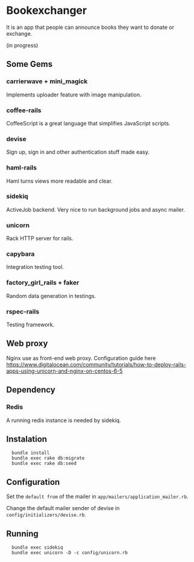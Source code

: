 # Bookexchanger

It is an app that people can announce books they want to donate or exchange.

(in progress)

## Some Gems 

### carrierwave + mini_magick

Implements uploader feature with image manipulation.

### coffee-rails

CoffeeScript is a great language that simplifies JavaScript scripts.

### devise

Sign up, sign in and other authentication stuff made easy.

### haml-rails

Haml turns views more readable and clear.

### sidekiq

ActiveJob backend. Very nice to run background jobs and async mailer.

### unicorn

Rack HTTP server for rails.

### capybara

Integration testing tool.

### factory_girl_rails + faker

Random data generation in testings.

### rspec-rails

Testing framework.

## Web proxy

Nginx use as front-end web proxy. Configuration guide here https://www.digitalocean.com/community/tutorials/how-to-deploy-rails-apps-using-unicorn-and-nginx-on-centos-6-5

## Dependency

### Redis

A running redis instance is needed by sidekiq.

## Instalation

      bundle install
      bundle exec rake db:migrate
      bundle exec rake db:seed

## Configuration

Set the ``default from`` of the mailer in ``app/mailers/application_mailer.rb``.

Change the default mailer sender of devise in ``config/initializers/devise.rb``.

## Running

      bundle exec sidekiq
      bundle exec unicorn -D -c config/unicorn.rb

